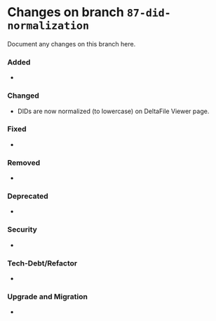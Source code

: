 # Changes on branch `87-did-normalization`
Document any changes on this branch here.
### Added
- 

### Changed
- DIDs are now normalized (to lowercase) on DeltaFile Viewer page.

### Fixed
-

### Removed
- 

### Deprecated
- 

### Security
- 

### Tech-Debt/Refactor
- 

### Upgrade and Migration
- 
